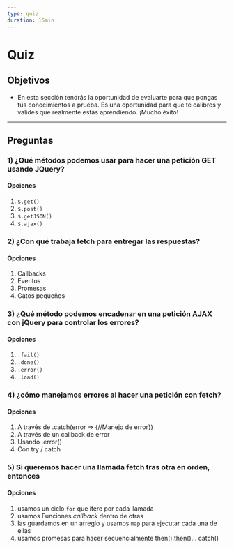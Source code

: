 ```yaml
---
type: quiz
duration: 15min
---
```


# Quiz

## Objetivos

- En esta sección tendrás la oportunidad de evaluarte para que pongas tus
  conocimientos a prueba. Es una oportunidad para que te calibres y valides que
  realmente estás aprendiendo. ¡Mucho éxito!

***

## Preguntas

### 1) ¿Qué métodos podemos usar para hacer una petición GET usando JQuery?

#### Opciones

1. `$.get()`
2. `$.post()`
3. `$.getJSON()`
4. `$.ajax()`

<solution style="display:none;">1, 3, 4</solution>

### 2) ¿Con qué trabaja fetch para entregar las respuestas?

#### Opciones

1. Callbacks
2. Eventos
3. Promesas
4. Gatos pequeños

<solution style="display:none;">3</solution>

### 3) ¿Qué método podemos encadenar en una petición AJAX con jQuery para controlar los errores?

#### Opciones

1. `.fail()`
2. `.done()`
3. `.error()`
4. `.load()`

<solution style="display:none;">1</solution>

### 4) ¿cómo manejamos errores al hacer una petición con fetch?

#### Opciones

1. A través de .catch(error => {//Manejo de error})
2. A través de un callback de error
3. Usando .error()
4. Con try / catch

<solution style="display:none;">1</solution>

### 5) Si queremos hacer una llamada fetch tras otra en orden, entonces

#### Opciones

1. usamos un ciclo `for` que itere por cada llamada
2. usamos Funciones _callback_ dentro de otras
3. las guardamos en un arreglo y usamos `map` para ejecutar cada una de ellas
4. usamos promesas para hacer secuencialmente then().then()... catch()

<solution style="display:none;">4</solution>
